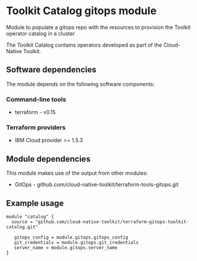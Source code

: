 # Toolkit Catalog gitops module

Module to populate a gitops repo with the resources to provision the Toolkit operator catalog in a cluster

The Toolkit Catalog contains operators developed as part of the Cloud-Native Toolkit.

## Software dependencies

The module depends on the following software components:

### Command-line tools

- terraform - v0.15

### Terraform providers

- IBM Cloud provider >= 1.5.3

## Module dependencies

This module makes use of the output from other modules:

- GitOps - github.com/cloud-native-toolkit/terraform-tools-gitops.git

## Example usage

```hcl-terraform
module "catalog" {
  source = "github.com/cloud-native-toolkit/terraform-gitops-toolkit-catalog.git"

   gitops_config = module.gitops.gitops_config
   git_credentials = module.gitops.git_credentials
   server_name = module.gitops.server_name
}
```
